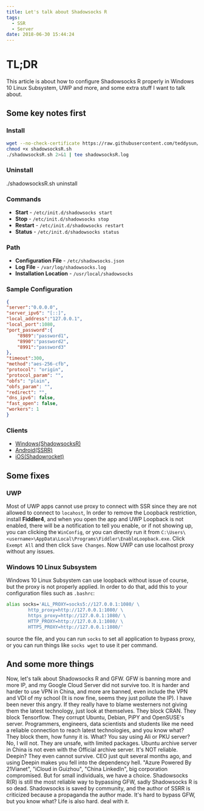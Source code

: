 ```yaml
---
title: Let's talk about Shadowsocks R
tags:
  - SSR
  - Server
date: 2018-06-30 15:44:24
---
```

# TL;DR

This article is about how to configure Shadowsocks R properly in Windows 10 Linux Subsystem, UWP and more, and some extra stuff I want to talk about.

<!--more-->

## Some key notes first

### Install

```bash
wget --no-check-certificate https://raw.githubusercontent.com/teddysun/shadowsocks_install/master/shadowsocksR.sh
chmod +x shadowsocksR.sh
./shadowsocksR.sh 2>&1 | tee shadowsocksR.log
```

### Uninstall

./shadowsocksR.sh uninstall

### Commands

- **Start** - `/etc/init.d/shadowsocks start`
- **Stop** - `/etc/init.d/shadowsocks stop`
- **Restart** - `/etc/init.d/shadowsocks restart`
- **Status** - `/etc/init.d/shadowsocks status`

### Path
- **Configuration File** - `/etc/shadowsocks.json`
- **Log File** - `/var/log/shadowsocks.log`
- **Installation Location** - `/usr/local/shadowsocks`

### Sample Configuration

```json
{
"server":"0.0.0.0",
"server_ipv6": "[::]",
"local_address":"127.0.0.1",
"local_port":1080,
"port_password":{
    "8989":"password1",
    "8990":"password2",
    "8991":"password3"
},
"timeout":300,
"method":"aes-256-cfb",
"protocol": "origin",
"protocol_param": "",
"obfs": "plain",
"obfs_param": "",
"redirect": "",
"dns_ipv6": false,
"fast_open": false,
"workers": 1
}
```

### Clients

- [Windows(ShadowsocksR)](https://github.com/shadowsocksrr/shadowsocksr-csharp/releases/) 
- [Android(SSRR)](https://github.com/shadowsocksrr/shadowsocksr-android/releases/) 
- [iOS(Shadowrocket)](https://itunes.apple.com/us/app/shadowrocket/id932747118)

## Some fixes

### UWP

Most of UWP apps cannot use proxy to connect with SSR since they are not allowed to connect to `locahost`, In order to remove the Loopback restriction, install **Fiddler4**, and when you open the app and UWP Loopback is not enabled, there will be a notification to tell you enable, or if not showing up, you can clicking the `WinConfig`, or you can directly run it from `C:\Users\<username>\AppData\Local\Programs\Fiddler\EnableLoopback.exe`. Click `Exempt All` and then click `Save Changes`. Now UWP can use localhost proxy without any issues.

### Windows 10 Linux Subsystem

Windows 10 Linux Subsystem can use loopback without issue of course, but the proxy is not properly applied. In order to do that, add this to your configuration files such as `.bashrc`:

```bash
alias socks='ALL_PROXY=socks5://127.0.0.1:1080/ \
        http_proxy=http://127.0.0.1:1080/ \
        https_proxy=http://127.0.0.1:1080/ \
        HTTP_PROXY=http://127.0.0.1:1080/ \
        HTTPS_PROXY=http://127.0.0.1:1080/'
```

source the file, and you can run `socks` to set all application to bypass proxy, or you can run things like `socks wget` to use it per command.

## And some more things

Now, let's talk about Shadowsocks R and GFW. GFW is banning more and more IP, and my Google Cloud Server did not survive too. It is harder and harder to use VPN in China, and more are banned, even include the VPN and VDI of my school (It is now fine, seems they just pollute the IP). I have been never this angry. If they really have to blame westerners not giving them the latest technology, just look at themselves. They block CRAN. They block Tensorflow. They corrupt Ubuntu, Debian, PiPY and OpenSUSE's server. Programmers, engineers, data scientists and students like me need a reliable connection to reach latest technologies, and you know what? They block them, how funny it is. What? You say using Ali or PKU server? No, I will not. They are unsafe, with limited packages. Ubuntu archive server in China is not even with the Official archive server. It's NOT reliable. Deepin? They even cannot survive. CEO just quit several months ago, and using Deepin makes you fell into the dependency hell. "Azure Powered By 21Vianet", "iCloud in Guizhou", "China LinkedIn", big corporation compromised. But for small individuals, we have a choice. Shadowsocks R(R) is still the most reliable way to bypassing GFW, sadly Shadowsocks R is so dead. Shadowsocks is saved by community, and the author of SSRR is criticized because a propaganda the author made. It's hard to bypass GFW, but you know what? Life is also hard. deal with it.
